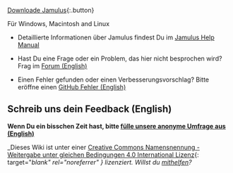 
[Downloade Jamulus](https://sourceforge.net/projects/llcon/files/){:.button}

Für Windows, Macintosh and Linux

* Detaillierte Informationen über Jamulus findest Du im [Jamulus Help Manual](https://github.com/corrados/jamulus/blob/master/src/res/homepage/manual.md)

* Hast Du eine Frage oder ein Problem, das hier nicht besprochen wird? Frag im [Forum (English)](https://sourceforge.net/p/llcon/discussion/)

* Einen Fehler gefunden oder einen Verbesserungsvorschlag? Bitte eröffne einen [GitHub Fehler (English)](https://github.com/corrados/jamulus/issues)

## Schreib uns dein Feedback (English)

**Wenn Du ein bisschen Zeit hast, bitte [fülle unsere anonyme Umfrage aus (English)](https://forms.gle/hSSjsxjWj2Pnp5kr7)**

_Dieses Wiki ist unter einer [Creative Commons Namensnennung - Weitergabe unter gleichen Bedingungen 4.0 International Lizenz](https://creativecommons.org/licenses/by-sa/4.0/deed.de){: target="_blank" rel="noreferrer" } lizenziert. Willst du [mithelfen](Contribution)?_
